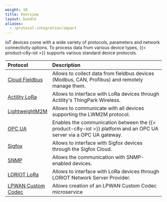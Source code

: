 ```yaml
---
weight: 10
title: Overview
layout: bundle
aliases:
  - /protocol-integration/impact
---
```


IoT devices come with a wide variety of protocols, parameters and network connectivity options. To process data from various device types, {{< product-c8y-iot >}} supports various standard device protocols.

<table>
<colgroup>
  <col width="20%">
  <col width="80%">
</colgroup>
<thead>
<tr>
<th style="text-align:left">Protocol</th>
<th style="text-align:left">Description</th>
</tr>
</thead>
<tbody>
<tr>
<td style="text-align:left"><a href="../../protocol-integration/cloud-fieldbus">Cloud Fieldbus</a></td>
<td style="text-align:left">Allows to collect data from fieldbus devices (Modbus, CAN, Profibus) and remotely manage them.</td>
</tr>
<tr>
<td style="text-align:left"><a href="../../protocol-integration/lora-actility">Actility LoRa</a></td>
<td style="text-align:left">Allows to interface with LoRa devices through Actility's ThingPark Wireless.</td>
</tr>
<tr>
<td style="text-align:left"><a href="../../protocol-integration/lwm2m">LightweightM2M</a></td>
<td style="text-align:left">Allows to communicate with all devices supporting the LWM2M protocol.</td>
</tr>
<tr>
<td style="text-align:left"><a href="../../protocol-integration/opcua">OPC UA</a></td>
<td style="text-align:left">Enables the communication between the {{< product-c8y-iot >}} platform and an OPC UA server via a OPC UA gateway.</td>
</tr>
<tr>
<td style="text-align:left"><a href="../../protocol-integration/sigfox">Sigfox</a></td>
<td style="text-align:left">Allows to interface with Sigfox devices through the Sigfox Cloud.</td>
</tr>
<tr>
<td style="text-align:left"><a href="../../protocol-integration/snmp">SNMP</a></td>
<td style="text-align:left">Allows the communication with SNMP-enabled devices.</td>
</tr>
<tr>
<td style="text-align:left"><a href="../../protocol-integration/lora-loriot">LORIOT LoRa</a></td>
<td style="text-align:left">Allows to interface with LoRa devices through LORIOT Network Server Provider.</td>
</tr>
<tr>
<td style="text-align:left"><a href="../../protocol-integration/lpwan-custom-codec">LPWAN Custom Codec</a></td>
<td style="text-align:left">Allows creation of an LPWAN Custom Codec microservice</td>
</tr>
</tbody>
</table>

